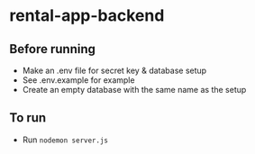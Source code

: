 # rental-app-backend

## Before running
- Make an .env file for secret key & database setup
- See .env.example for example
- Create an empty database with the same name as the setup

## To run
- Run `nodemon server.js`
